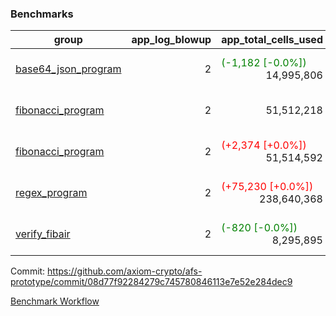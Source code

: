 ### Benchmarks
| group | app_log_blowup | app_total_cells_used | app_total_cycles | app_total_proof_time_ms | leaf_log_blowup | leaf_total_cells_used | leaf_total_cycles | leaf_total_proof_time_ms | instance | alloc |
|---|---|---|---|---|---|---|---|---|---|---|
| [ base64_json_program ](https://github.com/axiom-crypto/afs-prototype/blob/gh-pages/benchmarks-pr/864/individual/base64_json-2-2-64cpu-linux-arm64-mimalloc.md) | <div style='text-align: right'> 2 </div>  | <span style='color: green'>(-1,182 [-0.0%])</span><div style='text-align: right'> 14,995,806 </div>  | <div style='text-align: right'> 217,352 </div>  | <span style='color: green'>(-21.0 [-0.8%])</span><div style='text-align: right'> 2,474.0 </div>  | <div style='text-align: right'> - </div>  | <div style='text-align: right'> - </div>  | <div style='text-align: right'> - </div>  | <div style='text-align: right'> - </div>  | 64cpu-linux-arm64 | mimalloc |
| [ fibonacci_program ](https://github.com/axiom-crypto/afs-prototype/blob/gh-pages/benchmarks-pr/864/individual/fibonacci-2-2-64cpu-linux-arm64-mimalloc.md) | <div style='text-align: right'> 2 </div>  | <div style='text-align: right'> 51,512,218 </div>  | <div style='text-align: right'> 1,500,219 </div>  | <span style='color: red'>(+46.0 [+0.7%])</span><div style='text-align: right'> 6,419.0 </div>  | <div style='text-align: right'> - </div>  | <div style='text-align: right'> - </div>  | <div style='text-align: right'> - </div>  | <div style='text-align: right'> - </div>  | 64cpu-linux-arm64 | mimalloc |
| [ fibonacci_program ](https://github.com/axiom-crypto/afs-prototype/blob/gh-pages/benchmarks-pr/864/individual/fibonacci-2-2-64cpu-linux-x64-jemalloc.md) | <div style='text-align: right'> 2 </div>  | <span style='color: red'>(+2,374 [+0.0%])</span><div style='text-align: right'> 51,514,592 </div>  | <div style='text-align: right'> 1,500,219 </div>  | <span style='color: green'>(-300.0 [-4.4%])</span><div style='text-align: right'> 6,444.0 </div>  | <div style='text-align: right'> - </div>  | <div style='text-align: right'> - </div>  | <div style='text-align: right'> - </div>  | <div style='text-align: right'> - </div>  | 64cpu-linux-x64 | jemalloc |
| [ regex_program ](https://github.com/axiom-crypto/afs-prototype/blob/gh-pages/benchmarks-pr/864/individual/regex-2-2-64cpu-linux-arm64-mimalloc.md) | <div style='text-align: right'> 2 </div>  | <span style='color: red'>(+75,230 [+0.0%])</span><div style='text-align: right'> 238,640,368 </div>  | <span style='color: green'>(-19 [-0.0%])</span><div style='text-align: right'> 4,181,053 </div>  | <span style='color: green'>(-19.0 [-0.1%])</span><div style='text-align: right'> 26,808.0 </div>  | <div style='text-align: right'> - </div>  | <div style='text-align: right'> - </div>  | <div style='text-align: right'> - </div>  | <div style='text-align: right'> - </div>  | 64cpu-linux-arm64 | mimalloc |
| [ verify_fibair ](https://github.com/axiom-crypto/afs-prototype/blob/gh-pages/benchmarks-pr/864/individual/verify_fibair-2-2-64cpu-linux-arm64-mimalloc.md) | <div style='text-align: right'> 2 </div>  | <span style='color: green'>(-820 [-0.0%])</span><div style='text-align: right'> 8,295,895 </div>  | <span style='color: green'>(-54 [-0.0%])</span><div style='text-align: right'> 198,590 </div>  | <span style='color: red'>(+22.0 [+1.5%])</span><div style='text-align: right'> 1,464.0 </div>  | <div style='text-align: right'> - </div>  | <div style='text-align: right'> - </div>  | <div style='text-align: right'> - </div>  | <div style='text-align: right'> - </div>  | 64cpu-linux-arm64 | mimalloc |


Commit: https://github.com/axiom-crypto/afs-prototype/commit/08d77f92284279c745780846113e7e52e284dec9

[Benchmark Workflow](https://github.com/axiom-crypto/afs-prototype/actions/runs/12042793526)
